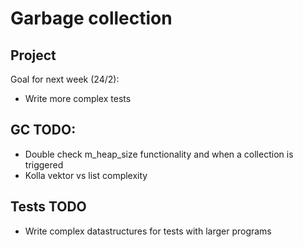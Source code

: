 # Garbage collection

## Project

Goal for next week (24/2):
- Write more complex tests

## GC TODO:
- Double check m_heap_size functionality and when a collection is triggered
- Kolla vektor vs list complexity

## Tests TODO
- Write complex datastructures for tests with larger programs

